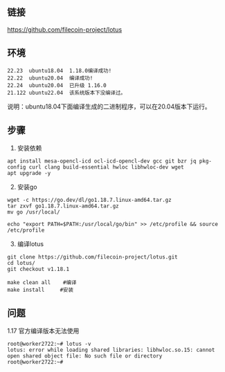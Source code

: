 ## 链接
https://github.com/filecoin-project/lotus

## 环境
```
22.23  ubuntu18.04  1.18.0编译成功!
22.22  ubuntu20.04  编译成功!
22.24  ubuntu20.04  已升级 1.16.0
21.122 ubuntu22.04  该系统版本下没编译过。
```

说明：ubuntu18.04下面编译生成的二进制程序，可以在20.04版本下运行。  


## 步骤
1. 安装依赖
```
apt install mesa-opencl-icd ocl-icd-opencl-dev gcc git bzr jq pkg-config curl clang build-essential hwloc libhwloc-dev wget
apt upgrade -y
```

2. 安装go
```
wget -c https://go.dev/dl/go1.18.7.linux-amd64.tar.gz
tar zxvf go1.18.7.linux-amd64.tar.gz
mv go /usr/local/

echo "export PATH=$PATH:/usr/local/go/bin" >> /etc/profile && source /etc/profile
```

3. 编译lotus
```
git clone https://github.com/filecoin-project/lotus.git
cd lotus/
git checkout v1.18.1

make clean all    #编译
make install     #安装
```

## 问题
1.17 官方编译版本无法使用
```
root@worker2722:~# lotus -v
lotus: error while loading shared libraries: libhwloc.so.15: cannot open shared object file: No such file or directory
root@worker2722:~# 
```
